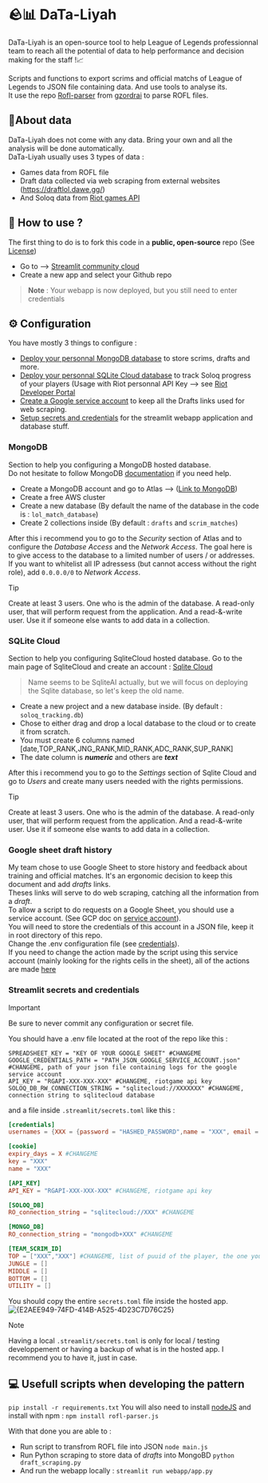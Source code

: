 # 🪨📊 DaTa-Liyah
DaTa-Liyah is an open-source tool to help League of Legends professionnal team to reach all the potential of data to help performance and decision making for the staff !📈

Scripts and functions to export scrims and official matchs of League of Legends to JSON file containing data. And use tools to analyse its.  
It use the repo [Rofl-parser](https://github.com/Boris-s-store/rofl-parser.js?tab=readme-ov-file) from [gzordrai](https://github.com/gzordrai) to parse ROFL files.


## 🌱About data
DaTa-Liyah does not come with any data. Bring your own and all the analysis will be done automatically.  
DaTa-Liyah usually uses 3 types of data :
* Games data from ROFL file
* Draft data collected via web scraping from external websites (https://draftlol.dawe.gg/)
* And Soloq data from [Riot games API](https://developer.riotgames.com/)

## 🤔 How to use ?
The first thing to do is to fork this code in a **public, open-source** repo (See [License](LICENSE))
* Go to --> [Streamlit community cloud](https://streamlit.io/cloud)
* Create a new app and select your Github repo
> **Note** : Your webapp is now deployed, but you still need to enter credentials




## ⚙️ Configuration 
You have mostly 3 things to configure :
* [Deploy your personnal MongoDB database](#MongoDB) to store scrims, drafts and more.
* [Deploy your personnal SQLite Cloud database](#SQLite-Cloud) to track Soloq progress of your players (Usage with Riot personnal API Key --> see [Riot Developer Portal](https://developer.riotgames.com/app-type)
* [Create a Google service account](#Google-sheet-draft-history) to keep all the Drafts links used for web scraping.
* [Setup secrets and credentials](#Streamlit-secrets-and-credentials) for the streamlit webapp application and database stuff.

### MongoDB
Section to help you configuring a MongoDB hosted database.  
Do not hesitate to follow MongoDB [documentation](https://www.mongodb.com/docs/) if you need help.  
* Create a MongoDB account and go to Atlas --> ([Link to MongoDB](https://www.mongodb.com/))
* Create a free AWS cluster
* Create a new database (By default the name of the database in the code is : `lol_match_database`)
* Create 2 collections inside (By default : `drafts` and `scrim_matches`)

After this i recommend you to go to the *Security* section of Atlas and to configure the *Database Access* and the *Network Access*.
The goal here is to give access to the database to a limited number of users / or addresses. If you want to whitelist all IP adressess (but cannot access without the right role), add `0.0.0.0/0` to *Network Access*.

> [!TIP]
> Create at least 3 users. One who is the admin of the database. A read-only user, that will perform request from the application. And a read-&-write user. Use it if someone else wants to add data in a collection.

### SQLite Cloud
Section to help you configuring SqliteCloud hosted database.
Go to the main page of SqliteCloud and create an account : [Sqlite Cloud](https://www.sqlite.ai/)
> Name seems to be SqliteAI actually, but we will focus on deploying the Sqlite database, so let's keep the old name.

* Create a new project and a new database inside. (By default : `soloq_tracking.db`)
* Chose to either drag and drop a local database to the cloud or to create it from scratch.
* You must create 6 columns named [date,TOP_RANK,JNG_RANK,MID_RANK,ADC_RANK,SUP_RANK]
* The date column is *__numeric__* and others are *__text__*

After this i recommend you to go to the *Settings* section of Sqlite Cloud and go to *Users* and create many users needed with the rights permissions.

> [!TIP]
> Create at least 3 users. One who is the admin of the database. A read-only user, that will perform request from the application. And a read-&-write user. Use it if someone else wants to add data in a collection.

### Google sheet draft history
My team chose to use Google Sheet to store history and feedback about training and official matches. It's an ergonomic decision to keep this document and add *drafts* links.  
Theses links will serve to do web scraping, catching all the information from a *draft*.  
To allow a script to do requests on a Google Sheet, you should use a service account. (See GCP doc on [service account](https://cloud.google.com/iam/docs/service-account-overview?authuser=1&hl=fr)).  
You will need to store the credentials of this account in a JSON file, keep it in root directory of this repo.  
Change the .env configuration file (see [credentials](#Streamlit-secrets-and-credentials)).  
If you need to change the action made by the script using this service account (mainly looking for the rights cells in the sheet), all of the actions are made [here](https://github.com/PlasmOwO/DaTa-Liyah/blob/main/draft_scraping.py)




### Streamlit secrets and credentials

> [!IMPORTANT]
> Be sure to never commit any configuration or secret file.

You should have a .env file located at the root of the repo like this : 
```env
SPREADSHEET_KEY = "KEY OF YOUR GOOGLE SHEET" #CHANGEME
GOOGLE_CREDENTIALS_PATH = "PATH_JSON_GOOGLE_SERVICE_ACCOUNT.json" #CHANGEME, path of your json file containing logs for the google service account
API_KEY = "RGAPI-XXX-XXX-XXX" #CHANGEME, riotgame api key
SOLOQ_DB_RW_CONNECTION_STRING = "sqlitecloud://XXXXXXX" #CHANGEME, connection string to sqlitecloud database
```

and a file inside `.streamlit/secrets.toml` like this :
```toml
[credentials]
usernames = {XXX = {password = "HASHED_PASSWORD",name = "XXX", email = "XXX@XXX"}} #CHANGEME

[cookie]
expiry_days = X #CHANGEME
key = "XXX"
name = "XXX"

[API_KEY]
API_KEY = "RGAPI-XXX-XXX-XXX" #CHANGEME, riotgame api key

[SOLOQ_DB]
RO_connection_string = "sqlitecloud://XXX" #CHANGEME

[MONGO_DB]
RO_connection_string = "mongodb+XXX" #CHANGEME

[TEAM_SCRIM_ID]
TOP = ["XXX","XXX"] #CHANGEME, list of puuid of the player, the one you will find in json from rofl files
JUNGLE = []
MIDDLE = []
BOTTOM = []
UTILITY = []
```

You should copy the entire `secrets.toml` file inside the hosted app.  
![{E2AEE949-74FD-414B-A525-4D23C7D76C25}](https://github.com/user-attachments/assets/12fcac20-3e0d-4332-9f61-9fa784599d82)

> [!NOTE]
> Having a local `.streamlit/secrets.toml` is only for local / testing developpement or having a backup of what is in the hosted app.
> I recommend you to have it, just in case.

## :computer: Usefull scripts when developing the pattern
`pip install -r requirements.txt`
You will also need to install [nodeJS](https://nodejs.org/en/download) and install with npm : `npm install rofl-parser.js`

With that done you are able to :
* Run script to transfrom ROFL file into JSON `node main.js`
* Run Python scraping to store data of *drafts* into MongoBD `python draft_scraping.py`
* And run the webapp locally : `streamlit run webapp/app.py`
